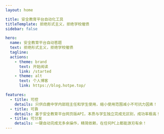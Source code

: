 ```yaml
---
layout: home

title: 安全教育平台自动化工具
titleTemplate: 拒绝形式主义，拒绝学校催债
sidebar: false

hero:
  name: 安全教育平台自动答题
  text: 拒绝形式主义，拒绝学校催债
  tagline: 
  actions:
    - theme: brand
      text: 开始阅读
      link: /started
    - theme: alt
      text: 个人博客
      link: https://blog.hotpe.top/

features:
  - title: 可控
    details: 只供白鹿中学内部班主任和学生使用，缩小使用范围减小不可抗力因素！
  - title: 可靠
    details: 基于安全教育平台网页版API，本质与学生独立完成无区别，成功率极高！
  - title: 可分发
    details: 一键自动完成无多余操作，精简依赖，在任何PC上都能游刃有余！
---
```

